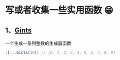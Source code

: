 # 写或者收集一些实用函数 😁

## 1、[Gints](Gints.ts)

一个生成一系列整数的生成器函数

```js
;[...Gints(10)] // [0, 1, 2, 3, 4, 5, 6, 7, 8, 9]
```
